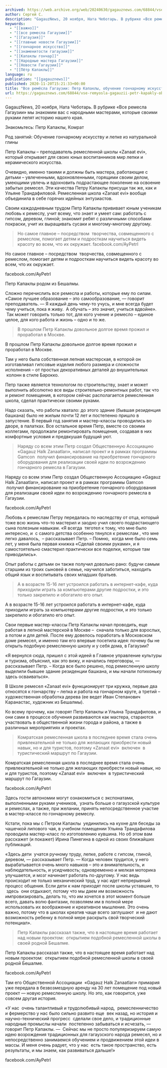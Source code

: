 ```yaml
---
archived: https://web.archive.org/web/20240630/gagauznews.com/68844/vse-remyosla-gagauzii-petr-kapakly-obuchenie-goncharnomu-iskusstvu-i-lepke-iz-gliny.html
author: Сергей С.
description: "GagauzNews, 20 ноября, Ната Чеботарь. В рубрике «Все ремесла Гагаузии» мы знакомим вас с народными мастерами, которые своими руками лепят историю нашего края. Знакомьтесь: Петр Капаклы, Комрат Род занятий: Обучение гончарному искусству и лепке из натуральной глины Петр Капаклы – преподаватель ремесленной школы «Zanaat evi», который открывает для своих юных воспитанников мир лепки и керамического искусства. Очевидно, именно такими и должны быть мастера, работающие с детьми – увлеченными, вдохновленными, горящими своим делом, умеющими увлечь и вдохновить подрастающее поколение на освоение забытых ремесел. Эти качества Петру Капаклы присущи так же, как и Ульяне Трандафиловой. Ремесленная школа «Zanaat evi» вообще объединила в […]"
keywords:
  - "[[важно]]"
  - "[[все ремесла Гагаузии]]"
  - "[[Гагаузия]]"
  - "[[главные новости Гагаузии]]"
  - "[[гончарное искусство]]"
  - "[[знаменитости гагаузии]]"
  - "[[Капаклы гончар]]"
  - "[[Народные мастера Гагаузии]]"
  - "[[Новости Гагаузии]]"
  - "[[Пётр Капаклы]]"
language: ru
publication: "[[gagauznews]]"
published: 2020-11-20T15:21:33+00:00
title: "Все ремёсла Гагаузии: Петр Капаклы, обучение гончарному искусству и лепке из глины"
url: https://gagauznews.com/68844/vse-remyosla-gagauzii-petr-kapakly-obuchenie-goncharnomu-iskusstvu-i-lepke-iz-gliny.html
---
```


GagauzNews, 20 ноября, Ната Чеботарь. В рубрике «Все ремесла Гагаузии» мы знакомим вас с народными мастерами, которые своими руками лепят историю нашего края.

Знакомьтесь: Петр Капаклы, Комрат

Род занятий: Обучение гончарному искусству и лепке из натуральной глины

Петр Капаклы – преподаватель ремесленной школы «Zanaat evi», который открывает для своих юных воспитанников мир лепки и керамического искусства.

Очевидно, именно такими и должны быть мастера, работающие с детьми – увлеченными, вдохновленными, горящими своим делом, умеющими увлечь и вдохновить подрастающее поколение на освоение забытых ремесел. Эти качества Петру Капаклы присущи так же, как и Ульяне Трандафиловой. Ремесленная школа «Zanaat evi» вообще объединила в себе горячих идейных энтузиастов.

Своим каждодневным трудом Петр Капаклы прививает юным ученикам любовь к ремеслу, учит всему, что знает и умеет сам: работать с гипсом, деревом, глиной; знакомит ребят с различными способами покраски, учит их выращивать сусаки и многому-многому другому.

> Но самое главное – посредством  творчества, совмещенного с ремеслом, помогает детям и подросткам научиться видеть красоту во всем, что их окружает.
> facebook.com/AyPetrl

Но самое главное – посредством  творчества, совмещенного с ремеслом, помогает детям и подросткам научиться видеть красоту во всем, что их окружает.

facebook.com/AyPetrl

Петр Капаклы родом из Бешалмы.

Сложно перечислить все ремесла и работы, которые ему по силам. «Самое лучшее образование – это самообразование, — говорит преподаватель. — Я каждый день чему-то учусь, и мне всегда будет чему учиться, пока я живу.  А обучать – это значит, учиться вдвойне».  Так может говорить только тот, для кого учение и ремесло – единое целое, для кого работа и жизнь – одно и то же.

> В прошлом Петр Капаклы довольное долгое время прожил и проработал в Москве.

В прошлом Петр Капаклы довольное долгое время прожил и проработал в Москве.

Там у него была собственная лепная мастерская, в которой он изготавливал гипсовые изделия любого размера и сложности исполнения – от простых декоративных деталей до внушительных  колонн в стиле Барокко.

Петр также является технологом по строительству, знает и может выполнить абсолютно все виды строительно-ремонтных работ, так что и ремонт помещения, в котором сейчас располагается ремесленная школа, сделал практически своими руками.

Надо сказать, что работы хватало: до этого здание (бывшая резиденция башкана) было не жилым почти 12 лет и постепенно пришло в запустение. В первый год занятия и мастер-классы проводились во дворе, в палатках. Все остальное время Петр, вместе со своими коллегами, продолжали ремонтировать помещения, создавая в них комфортные условия и предвкушая будущий уют.

> Наряду со всем этим Петр создал Общественную Ассоциацию «Gagauz Halk Zanaatları», написал проект и в рамках программы Gamcon  получил финансирование на приобретение гончарного оборудования для реализации своей идеи по возрождению гончарного ремесла в Гагаузии.

Наряду со всем этим Петр создал Общественную Ассоциацию «Gagauz Halk Zanaatları», написал проект и в рамках программы Gamcon  получил финансирование на приобретение гончарного оборудования для реализации своей идеи по возрождению гончарного ремесла в Гагаузии.

facebook.com/AyPetrl

Любовь к ремеслам Петру передалась по наследству от отца, который тоже всю жизнь что-то мастерил и заодно учил своего подрастающего сына полезным навыкам. «Я всегда  тяготел к тому, что мне было интересно, и  с самого детства особенно тянулся к ремеслам , что мне легко давалось,  – рассказывает Петр. – Помню,  когда мне было семь лет, у меня была первая книжка «Сделай своими руками», и я самостоятельно смастерил практически все поделки, которые там приводились».

Опыт работы с детьми он также получил довольно рано: будучи самым старшим из троих сыновей в семье, научился заботиться, находить общий язык и воспитывать своих младших братьев.

> А в возрасте 15-16 лет устроился работать в интернет-кафе, куда приходили играть за компьютерами другие подростки, и это только закрепило и обогатило его опыт.

А в возрасте 15-16 лет устроился работать в интернет-кафе, куда приходили играть за компьютерами другие подростки, и это только закрепило и обогатило его опыт.

Свои первые мастер-классы Петр Капаклы начал проводить, еще работая в лепной мастерской в Москве –  сначала только для взрослых, а потом и для детей. После ему довелось поработать в Московском доме ремесел, и именно там его впервые посетила идея: почему бы не открыть подобную ремесленную школу и у себя дома, в Гагаузии?

«Я вернулся сюда, пришел с этой идеей в Главное управление культуры и туризма, объяснил, как это вижу, и начались переговоры, — рассказывает Петр. – Когда все было решено, под ремесленную школу выделили бывшее здание резиденции башкана, и мы начали потихоньку здесь осваиваться».

В Школе ремесел «Zanaat evi» функционирует три кружка, первые два относятся к гончарству – лепка и работа на гончарном круге, а третий – художественная обработка дерева (ее ведет Иван Степанович Каранастас, художник из Бешалмы).

Ко всему прочему, как говорят Петр Капаклы и Ульяна Трандафилова, и они сами в процессе обучения развиваются как мастера, стараются участвовать в общественной жизни города и района, а также в различных мероприятиях и проектах.

> Комратская ремесленная школа в последнее время стала очень привлекательной не только для желающих приобрести новый навык, но и для туристов, поэтому «Zanaat evi»  включен  в туристический маршрут по Гагаузии.

Комратская ремесленная школа в последнее время стала очень привлекательной не только для желающих приобрести новый навык, но и для туристов, поэтому «Zanaat evi»  включен  в туристический маршрут по Гагаузии.

facebook.com/AyPetrl

Здесь гости автономии могут ознакомиться с экспонатами, выполненными руками учеников,  узнать больше о гагаузской культуре и ремеслах, а также, при желании, принять непосредственное участие в мастер-классе по гончарному ремеслу.

Кстати, пока мы с Петром Капаклы  уединились на кухне для беседы за чашечкой липового чая, в учебном помещении Ульяна Трандафилова проводила мастер-класс по изготовлению кувшина. Но об этом вам расскажет (и покажет) Ирина Пинегина в одной из своих ближайших публикаций.

«Здесь дети  учатся ручному труду, лепке, работе с гипсом, глиной, деревом, — рассказывает Петр. — Когда человек трудится, у него вырабатывается очень много навыков – это и внимательность, и наблюдательность, и усидчивость; одновременно и мелкая моторика улучшается, и мозг начинает работать по-другому. У нас ведь происходит не только механический труд, у нас идет непрерывный процесс общения. Если дети к нам приходят после школы уставшие, то  здесь  они отдыхают, потому что мы даем им возможность импровизировать, делать то, что им хочется в этот момент больше всего, давать волю фантазии, позволяем им в полной мере использовать их воображение и креативное мышление. Это очень важно, потому что в школах креатив чаще всего заглушают  и не дают возможность ребенку в полной мере раскрыть свой творческий потенциал».

> Петр Капаклы рассказал также, что в настоящее время работает над новым проектом:  открытием подобной ремесленной школы в своей родной Бешалме.

Петр Капаклы рассказал также, что в настоящее время работает над новым проектом:  открытием подобной ремесленной школы в своей родной Бешалме.

facebook.com/AyPetrl

Там его Общественной Ассоциации  «Gagauz Halk Zanaatları» примария уже передала в безвозмездную аренду на 30 лет помещение под новый проект — новую ремесленную школу. Но это, как говорится, уже совсем другая история.

«У нас  очень талантливый и трудолюбивый народ,  ремесленничество и фермерство у нас было сильно развито еще  век назад, но история и научно-технический прогресс  сделали свое дело, и традиционные народные промыслы начали  постепенно забываться и исчезать, — говорит Петр Капаклы. —  Сейчас мы не просто популяризируем самую идею возрождения традиционных для гагаузского народа ремесел, но и непосредственно занимаемся обучением и продвижением этой идеи в массы. И меня очень радует, что у нас  есть такое пространство, есть результаты, и мы знаем, как развиваться дальше!»

facebook.com/AyPetrl